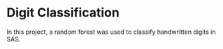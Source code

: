 # Digit Classification

In this project, a random forest was used to classify handwritten digits in SAS.

